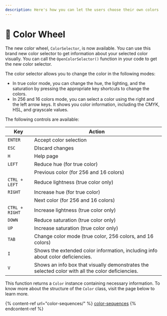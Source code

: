 ```yaml
---
description: Here's how you can let the users choose their own colors
---
```


# 🎨 Color Wheel

The new color wheel, `ColorSelector`, is now available. You can use this brand new color selector to get information about your selected color visually. You can call the `OpenColorSelector()` function in your code to get the new color selector.

The color selector allows you to change the color in the following modes:

* In true color mode, you can change the hue, the lighting, and the saturation by pressing the appropriate key shortcuts to change the colors.
* In 256 and 16 colors mode, you can select a color using the right and the left arrow keys. It shows you color information, including the CMYK, HSL, and grayscale values.

The following controls are available:

| Key            | Action                                                                                           |
| -------------- | ------------------------------------------------------------------------------------------------ |
| `ENTER`        | Accept color selection                                                                           |
| `ESC`          | DIscard changes                                                                                  |
| `H`            | Help page                                                                                        |
| `LEFT`         | Reduce hue (for true color)                                                                      |
|                | Previous color (for 256 and 16 colors)                                                           |
| `CTRL + LEFT`  | Reduce lightness (true color only)                                                               |
| `RIGHT`        | Increase hue (for true color)                                                                    |
|                | Next color (for 256 and 16 colors)                                                               |
| `CTRL + RIGHT` | Increase lightness (true color only)                                                             |
| `DOWN`         | Reduce saturation (true color only)                                                              |
| `UP`           | Increase saturation (true color only)                                                            |
| `TAB`          | Change color mode (true color, 256 colors, and 16 colors)                                        |
| `I`            | Shows the extended color information, including info about color deficiencies.                   |
| `V`            | Shows an info box that visually demonstrates the selected color with all the color deficiencies. |

This function returns a `Color` instance containing necessary information. To know more about the structure of the `Color` class, visit the page below to learn more.

{% content-ref url="color-sequences/" %}
[color-sequences](color-sequences/)
{% endcontent-ref %}
